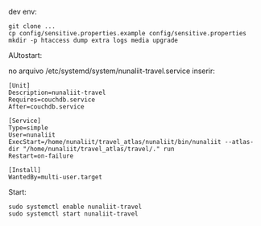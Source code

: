 dev env:

    git clone ...
    cp config/sensitive.properties.example config/sensitive.properties
    mkdir -p htaccess dump extra logs media upgrade

AUtostart:

no arquivo /etc/systemd/system/nunaliit-travel.service inserir:

    [Unit]
    Description=nunaliit-travel
    Requires=couchdb.service
    After=couchdb.service

    [Service]
    Type=simple
    User=nunaliit
    ExecStart=/home/nunaliit/travel_atlas/nunaliit/bin/nunaliit --atlas-dir "/home/nunaliit/travel_atlas/travel/." run
    Restart=on-failure

    [Install]
    WantedBy=multi-user.target

Start:

    sudo systemctl enable nunaliit-travel
    sudo systemctl start nunaliit-travel
